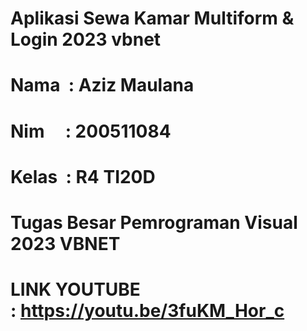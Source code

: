 # Aplikasi Sewa Kamar Multiform & Login 2023 vbnet

# Nama  : Aziz Maulana
# Nim     : 200511084
# Kelas  : R4 TI20D
# Tugas Besar Pemrograman Visual 2023 VBNET

# LINK YOUTUBE : https://youtu.be/3fuKM_Hor_c

